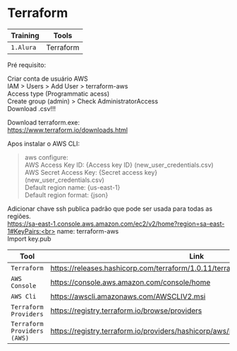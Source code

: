 # Terraform

|Training     |Tools|
|-------------|-----------|
|`1.Alura`| Terraform

Pré requisito:

Criar conta de usuário AWS<br>
    IAM > Users > Add User > terraform-aws<br>
        Access type (Programmatic acess)<br>
        Create group (admin) > Check AdministratorAccess<br>
        Download .csv!!!

Download terraform.exe:<br>
    https://www.terraform.io/downloads.html

Apos instalar o AWS CLI:<br>
> aws configure:<br>
    AWS Access Key ID: {Access key ID} (new_user_credentials.csv)<br>
    AWS Secret Access Key: {Secret access key} (new_user_credentials.csv)<br>
    Default region name: {us-east-1}<br>
    Default region format: {json}<br>

Adicionar chave ssh publica padrão que pode ser usada para todas as regiões.<br>
    https://sa-east-1.console.aws.amazon.com/ec2/v2/home?region=sa-east-1#KeyPairs:<br>
    name: terraform-aws<br>
    Import key.pub

|Tool    |Link|
|-------------|-----------|
|`Terraform`| https://releases.hashicorp.com/terraform/1.0.11/terraform_1.0.11_windows_amd64.zip
|`AWS Console`| https://console.aws.amazon.com/console/home
|`AWS Cli`| https://awscli.amazonaws.com/AWSCLIV2.msi
|`Terraform Providers`| https://registry.terraform.io/browse/providers
|`Terraform Providers (AWS)`| https://registry.terraform.io/providers/hashicorp/aws/latest/docs

